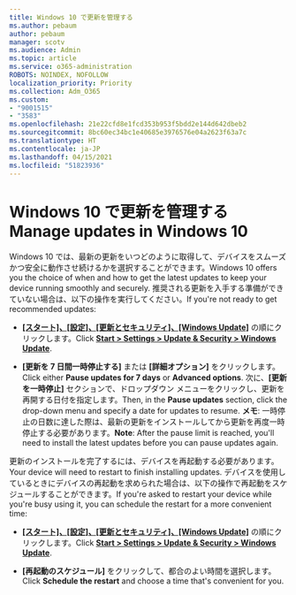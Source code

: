 ```yaml
---
title: Windows 10 で更新を管理する
ms.author: pebaum
author: pebaum
manager: scotv
ms.audience: Admin
ms.topic: article
ms.service: o365-administration
ROBOTS: NOINDEX, NOFOLLOW
localization_priority: Priority
ms.collection: Adm_O365
ms.custom:
- "9001515"
- "3583"
ms.openlocfilehash: 21e22cfd8e1fcd353b953f5bdd2e144d642dbeb2
ms.sourcegitcommit: 8bc60ec34bc1e40685e3976576e04a2623f63a7c
ms.translationtype: HT
ms.contentlocale: ja-JP
ms.lasthandoff: 04/15/2021
ms.locfileid: "51823936"
---
```

# <a name="manage-updates-in-windows-10"></a><span data-ttu-id="e3c87-102">Windows 10 で更新を管理する</span><span class="sxs-lookup"><span data-stu-id="e3c87-102">Manage updates in Windows 10</span></span>

<span data-ttu-id="e3c87-103">Windows 10 では、最新の更新をいつどのように取得して、デバイスをスムーズかつ安全に動作させ続けるかを選択することができます。</span><span class="sxs-lookup"><span data-stu-id="e3c87-103">Windows 10 offers you the choice of when and how to get the latest updates to keep your device running smoothly and securely.</span></span> <span data-ttu-id="e3c87-104">推奨される更新を入手する準備ができていない場合は、以下の操作を実行してください。</span><span class="sxs-lookup"><span data-stu-id="e3c87-104">If you're not ready to get recommended updates:</span></span>

- <span data-ttu-id="e3c87-105">**[[スタート]、[設定]、[更新とセキュリティ]、[Windows Update]](ms-settings:windowsupdate)** の順にクリックします。</span><span class="sxs-lookup"><span data-stu-id="e3c87-105">Click **[Start > Settings > Update & Security > Windows Update](ms-settings:windowsupdate)**.</span></span>

- <span data-ttu-id="e3c87-106">**[更新を 7 日間一時停止する]** または **[詳細オプション]** をクリックします。</span><span class="sxs-lookup"><span data-stu-id="e3c87-106">Click either **Pause updates for 7 days** or **Advanced options**.</span></span> <span data-ttu-id="e3c87-107">次に、**[更新を一時停止]** セクションで、ドロップダウン メニューをクリックし、更新を再開する日付を指定します。</span><span class="sxs-lookup"><span data-stu-id="e3c87-107">Then, in the **Pause updates** section, click the drop-down menu and specify a date for updates to resume.</span></span> <span data-ttu-id="e3c87-108">**メモ**: 一時停止の日数に達した際は、最新の更新をインストールしてから更新を再度一時停止する必要があります。</span><span class="sxs-lookup"><span data-stu-id="e3c87-108">**Note**: After the pause limit is reached, you'll need to install the latest updates before you can pause updates again.</span></span>

<span data-ttu-id="e3c87-109">更新のインストールを完了するには、デバイスを再起動する必要があります。</span><span class="sxs-lookup"><span data-stu-id="e3c87-109">Your device will need to restart to finish installing updates.</span></span> <span data-ttu-id="e3c87-110">デバイスを使用しているときにデバイスの再起動を求められた場合は、以下の操作で再起動をスケジュールすることができます。</span><span class="sxs-lookup"><span data-stu-id="e3c87-110">If you're asked to restart your device while you're busy using it, you can schedule the restart for a more convenient time:</span></span>

- <span data-ttu-id="e3c87-111">**[[スタート]、[設定]、[更新とセキュリティ]、[Windows Update]](ms-settings:windowsupdate)** の順にクリックします。</span><span class="sxs-lookup"><span data-stu-id="e3c87-111">Click **[Start > Settings > Update & Security > Windows Update](ms-settings:windowsupdate)**.</span></span>

- <span data-ttu-id="e3c87-112">**[再起動のスケジュール]** をクリックして、都合のよい時間を選択します。</span><span class="sxs-lookup"><span data-stu-id="e3c87-112">Click **Schedule the restart** and choose a time that's convenient for you.</span></span>
